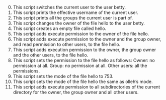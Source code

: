0. This script switches the current user to the user betty.
1. This script prints the effective username of the current user.
2. This script prints all the groups the current user is part of.
3. This script changes the owner of the file hello to the user betty.
4. This script creates an empty file called hello.
5. This script adds execute permission to the owner of the file hello.
6. This script adds execute permission to the owner and the group owner, and read permission to other users, to the file hello.
7. This script adds execution permission to the owner, the group owner and the other users, to the file hello.
8. This script sets the permission to the file hello as follows:
	Owner: no permission at all.
	Group: no permission at all.
	Other users: all the permissions.
9. This script sets the mode of the file hello to 753.
10. This script sets the mode of the file hello the same as olleh’s mode.
11. This script adds execute permission to all subdirectories of the current directory for the owner, the group owner and all other users.

